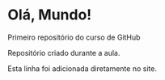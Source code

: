 # Olá, Mundo!
 Primeiro repositório do curso de GitHub

 Repositório criado durante a aula.
 
 Esta linha foi adicionada diretamente no site.
